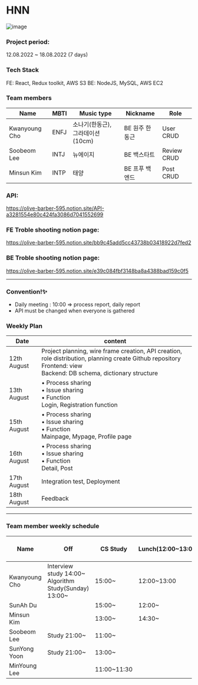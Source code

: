 # HNN
![image](https://user-images.githubusercontent.com/94776135/194789281-8be05555-4f89-457b-abcf-6166d52fd739.png)

### Project period: 
12.08.2022 ~ 18.08.2022 (7 days)

### Tech Stack
FE: React, Redux toolkit, AWS S3
BE: NodeJS, MySQL, AWS EC2 

### Team members
| Name | MBTI | Music type | Nickname | Role |
| --- | --- | --- | --- | --- |
| Kwanyoung Cho | ENFJ | 소나기(한동근), 그라데이션(10cm) | BE 원주 한동근 | User CRUD|
| Soobeom Lee | INTJ | 뉴에이지 | BE 백스타트 | Review CRUD |
| Minsun Kim | INTP | 태양 | BE 프푸 백엔드 | Post CRUD |

### API: 
https://olive-barber-595.notion.site/API-a3281554e80c424fa3086d7041552699

### FE Troble shooting notion page: 
https://olive-barber-595.notion.site/bb9c45add5cc43738b03418922d7fed2

### BE Troble shooting notion page: 
https://olive-barber-595.notion.site/e39c084fbf3148ba8a4388bad159c0f5

---

### Convention!✨
- Daily meeting : 10:00 ⇒ process report, daily report
- API must be changed when everyone is gathered


### Weekly Plan
| Date | content |
| --- | --- |
| 12th August | Project planning, wire frame creation, API creation, role distribution, planning create Github repository </br> Frontend: view </br> Backend: DB schema, dictionary structure |
| 13th August | • Process sharing </br> • Issue sharing </br> • Function </br> Login, Registration function|
| 15th August | • Process sharing </br> • Issue sharing </br> • Function </br> Mainpage, Mypage, Profile page |
| 16th August | • Process sharing </br> • Issue sharing </br> • Function </br> Detail, Post |
| 17th August | Integration test, Deployment |
| 18th August | Feedback |

---

### Team member weekly schedule

| Name | Off | CS Study | Lunch(12:00~13:00) | Dinner | Bed time😴 |
| --- | --- | --- | --- | --- | --- |
| Kwanyoung Cho | Interview study 14:00~ </br> Algorithm Study(Sunday) 13:00~ | 15:00~ | 12:00~13:00 |  | 2~3:00 am |
| SunAh Du |  | 15:00~ | 12:00~ |  |  |
| Minsun Kim |  | 13:00~ | 14:30~ | 19:30~ |  |
| Soobeom Lee | Study 21:00~ | 11:00~ |  |  |  |
| SunYong Yoon | Study 21:00~ | 13:00~ |  |  |  |
| MinYoung Lee |  | 11:00~11:30 |  |  |  |
